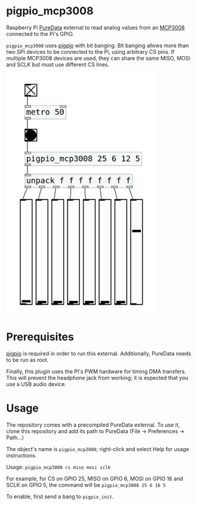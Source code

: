 # pigpio_mcp3008
Raspberry Pi [PureData](https://puredata.info/) external to read analog values from an [MCP3008](https://www.microchip.com/en-us/product/MCP3008) connected to the Pi's GPIO. 

`pigpio_mcp3008` uses [pigpio](https://abyz.me.uk/rpi/pigpio/) with bit banging. Bit banging allows more than two SPI devices to be connected to the Pi, using arbitrary CS pins. If multiple MCP3008 devices are used, they can share the same MISO, MOSI and SCLK but must use different CS lines. 

<img src="images/pigpio_mcp3008.png" alt="Sample usage" width="400"/>


# Prerequisites

[pigpio](https://abyz.me.uk/rpi/pigpio/) is required in order to run this external. Additionally, PureData needs to be run as root.

Finally, this plugin uses the PI's PWM hardware for timing DMA transfers. This will prevent the headphone jack from working; it is expected that you use a USB audio device.

# Usage

The repository comes with a precompiled PureData external. To use it, clone this repository and add its path to PureData (File -> Preferences -> Path...)

The object's name is `pigpio_mcp3008`; right-click and select Help for usage instructions.

Usage: `pigpio_mcp3008 cs miso mosi sclk`

For example, for CS on GPIO 25, MISO on GPIO 6, MOSI on GPIO 16 and SCLK on GPIO 5, the command will be `pigpio_mcp3008 25 6 16 5`

To enable, first send a bang to `pigpio_init`.
